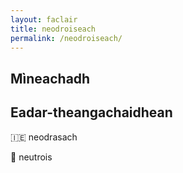 ```yaml
---
layout: faclair
title: neodroiseach
permalink: /neodroiseach/
---
```


## Mìneachadh

## Eadar-theangachaidhean

&#x1f1ee;&#x1f1ea; neodrasach

&#x1f3f4;&#xe0067;&#xe0062;&#xe0065;&#xe006e;&#xe0067;&#xe007f; neutrois